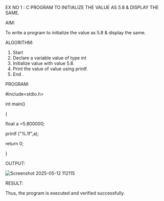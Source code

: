 EX NO 1 : C PROGRAM TO INITIALIZE THE VALUE AS 5.8 & DISPLAY THE SAME.

AIM:

To write a program to initialize the value as 5.8 & display the same.

ALGORITHM:
1. Start
2. Declare a variable value of type int
3. Initialize value with value 5.8.
4. Print the value of value using printf.
5. End .

PROGRAM:

#include<stdio.h>

int main()

{

float a =5.800000;

printf ("%.1f",a);

return 0;

}

OUTPUT:

![Screenshot 2025-05-12 112115](https://github.com/user-attachments/assets/daecf1b0-cacb-48c1-b106-21fb82fee28b)

RESULT:

Thus, the program is executed and verified successfully.

